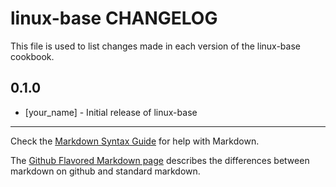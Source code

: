 linux-base CHANGELOG
====================

This file is used to list changes made in each version of the linux-base cookbook.

0.1.0
-----
- [your_name] - Initial release of linux-base

- - -
Check the [Markdown Syntax Guide](http://daringfireball.net/projects/markdown/syntax) for help with Markdown.

The [Github Flavored Markdown page](http://github.github.com/github-flavored-markdown/) describes the differences between markdown on github and standard markdown.
